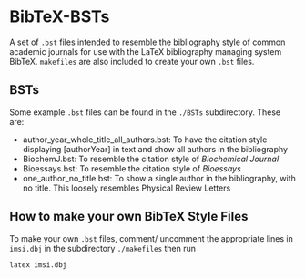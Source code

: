 # BibTeX-BSTs

A set of `.bst` files intended to resemble the bibliography style of common academic journals for use with the LaTeX bibliography managing system BibTeX. `makefiles` are also included to create your own `.bst` files.

## BSTs

Some example `.bst` files can be found in the `./BSTs` subdirectory. These are:

- author_year_whole_title_all_authors.bst: To have the citation style displaying [authorYear] in text and show all authors in the bibliography
- BiochemJ.bst: To resemble the citation style of *Biochemical Journal* 
- Bioessays.bst: To resemble the citation style of *Bioessays*
- one_author_no_title.bst: To show a single author in the bibliography, with no title. This loosely resembles Physical Review Letters

## How to make your own BibTeX Style Files

To make your own `.bst` files, comment/ uncomment the appropriate lines in `imsi.dbj` in the subdirectory `./makefiles` then run 

```bash
latex imsi.dbj
```


